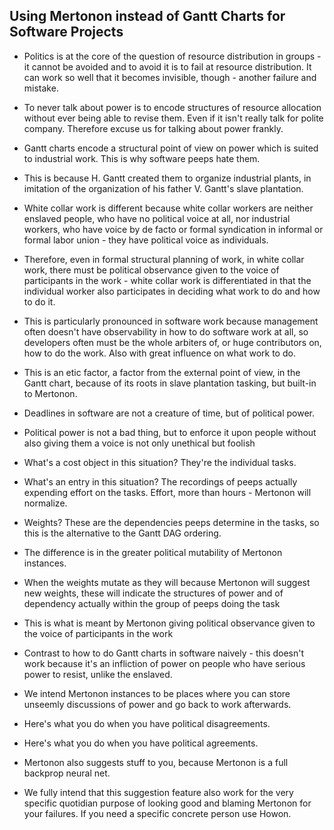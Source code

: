 Using Mertonon instead of Gantt Charts for Software Projects
---

- Politics is at the core of the question of resource distribution in groups - it cannot be avoided and to avoid it is to fail at resource distribution. It can work so well that it becomes invisible, though - another failure and mistake.
- To never talk about power is to encode structures of resource allocation without ever being able to revise them. Even if it isn't really talk for polite company. Therefore excuse us for talking about power frankly.

- Gantt charts encode a structural point of view on power which is suited to industrial work. This is why software peeps hate them.
- This is because H. Gantt created them to organize industrial plants, in imitation of the organization of his father V. Gantt's slave plantation.
- White collar work is different because white collar workers are neither enslaved people, who have no political voice at all, nor industrial workers, who have voice by de facto or formal syndication in informal or formal labor union - they have political voice as individuals.

- Therefore, even in formal structural planning of work, in white collar work, there must be political observance given to the voice of participants in the work - white collar work is differentiated in that the individual worker also participates in deciding what work to do and how to do it.
- This is particularly pronounced in software work because management often doesn't have observability in how to do software work at all, so developers often must be the whole arbiters of, or huge contributors on, how to do the work. Also with great influence on what work to do.

- This is an etic factor, a factor from the external point of view, in the Gantt chart, because of its roots in slave plantation tasking, but built-in to Mertonon.
- Deadlines in software are not a creature of time, but of political power.
- Political power is not a bad thing, but to enforce it upon people without also giving them a voice is not only unethical but foolish

- What's a cost object in this situation? They're the individual tasks.
- What's an entry in this situation? The recordings of peeps actually expending effort on the tasks. Effort, more than hours - Mertonon will normalize.
- Weights? These are the dependencies peeps determine in the tasks, so this is the alternative to the Gantt DAG ordering.
- The difference is in the greater political mutability of Mertonon instances.
- When the weights mutate as they will because Mertonon will suggest new weights, these will indicate the structures of power and of dependency actually within the group of peeps doing the task
- This is what is meant by Mertonon giving political observance given to the voice of participants in the work
- Contrast to how to do Gantt charts in software naively - this doesn't work because it's an infliction of power on people who have serious power to resist, unlike the enslaved.

- We intend Mertonon instances to be places where you can store unseemly discussions of power and go back to work afterwards.
- Here's what you do when you have political disagreements.
- Here's what you do when you have political agreements.
- Mertonon also suggests stuff to you, because Mertonon is a full backprop neural net.

- We fully intend that this suggestion feature also work for the very specific quotidian purpose of looking good and blaming Mertonon for your failures. If you need a specific concrete person use Howon.

